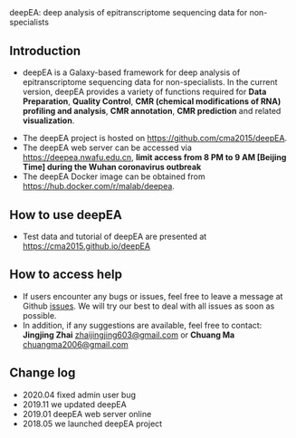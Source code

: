 ## [](https://cma2015.github.io/deepEA)
deepEA: deep analysis of epitranscriptome sequencing data for non-specialists

## Introduction
- deepEA is a Galaxy-based framework for deep analysis of epitranscriptome sequencing data for non-specialists. In the current version, deepEA provides a variety of functions required for **Data Preparation**, **Quality Control**, **CMR (chemical modifications of RNA) profiling and analysis**, **CMR annotation**, **CMR prediction** and related **visualization**.
* The deepEA project is hosted on https://github.com/cma2015/deepEA.
* The deepEA web server can be accessed via https://deepea.nwafu.edu.cn, **limit access from 8 PM to 9 AM [Beijing Time] during the Wuhan coronavirus outbreak**
* The deepEA Docker image can be obtained from https://hub.docker.com/r/malab/deepea.

## How to use deepEA

- Test data and tutorial of deepEA are presented at https://cma2015.github.io/deepEA

## How to access help
* If users encounter any bugs or issues, feel free to leave a message at Github [issues](<https://github.com/cma2015/deepEA/issues>). We will try our best to deal with all issues as soon as possible.
* In addition, if any suggestions are available, feel free to contact: __Jingjing Zhai__ <zhaijingjing603@gmail.com> or __Chuang Ma__ <chuangma2006@gmail.com>

## Change log
- 2020.04 fixed admin user bug
- 2019.11 we updated deepEA
- 2019.01 deepEA web server online
- 2018.05 we launched deepEA project


